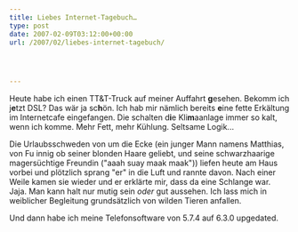 ```yaml
---
title: Liebes Internet-Tagebuch…
type: post
date: 2007-02-09T03:12:00+00:00
url: /2007/02/liebes-internet-tagebuch/




---
```

Heute habe ich einen TT&T-Truck auf meiner Auffahrt **g**esehen. Bekomm ich j**e**tzt DSL? Das wär ja sc**h**ön. Ich hab mir nämlich bereits **e**ine fette Erkältung im Internetcafe eingefangen. Die schalten d**i**e Kli**m**aanlage immer so kalt, wenn ich komme. Mehr Fett, mehr Kühlung. Seltsame Logik...

Die Urlaubsschweden von um die Ecke (ein junger Mann namens Matthias, von Fu innig ob seiner blonden Haare geliebt, und seine schwarzhaarige magersüchtige Freundin ("aaah suay maak maak")) liefen heute am Haus vorbei und plötzlich sprang "er" in die Luft und rannte davon. Nach einer Weile kamen sie wieder und er erklärte mir, dass da eine Schlange war. Jaja. Man kann halt nur mutig sein _oder_ gut aussehen. Ich lass mich in weiblicher Begleitung grundsätzlich von wilden Tieren anfallen.

Und dann habe ich meine Telefonsoftware von 5.7.4 auf 6.3.0 upgedated.
